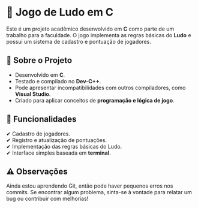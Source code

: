 # 🎲 Jogo de Ludo em C  

Este é um projeto acadêmico desenvolvido em **C** como parte de um trabalho para a faculdade. O jogo implementa as regras básicas do **Ludo** e possui um sistema de cadastro e pontuação de jogadores.  

## 📌 Sobre o Projeto  

- Desenvolvido em **C**.  
- Testado e compilado no **Dev-C++**.  
- Pode apresentar incompatibilidades com outros compiladores, como **Visual Studio**.  
- Criado para aplicar conceitos de **programação e lógica de jogo**.  

## 🚀 Funcionalidades  

✔ Cadastro de jogadores.  
✔ Registro e atualização de pontuações.  
✔ Implementação das regras básicas do Ludo.  
✔ Interface simples baseada em **terminal**.  

## ⚠ Observações

Ainda estou aprendendo Git, então pode haver pequenos erros nos commits.
Se encontrar algum problema, sinta-se à vontade para relatar um bug ou contribuir com melhorias!
